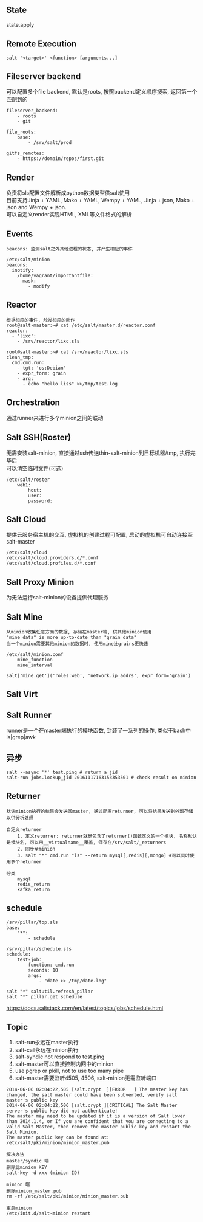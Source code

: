 ## State
state.apply
## Remote Execution
```
salt '<target>' <function> [arguments...]
```
## Fileserver backend
可以配置多个file backend, 默认是roots, 按照backend定义顺序搜索, 返回第一个匹配到的   
```
fileserver_backend:
    - roots
    - git

file_roots:
    base:
        - /srv/salt/prod

gitfs_remotes:
    - https://domain/repos/first.git
```

## Render
负责将sls配置文件解析成python数据类型供salt使用  
目前支持Jinja + YAML, Mako + YAML, Wempy + YAML, Jinja + json, Mako + json and Wempy + json.  
可以自定义render实现HTML, XML等文件格式的解析  

## Events
```
beacons: 监测salt之外其他进程的状态, 并产生相应的事件

/etc/salt/minion
beacons:
  inotify:
    /home/vagrant/importantfile:
      mask:
        - modify
```
## Reactor
```
根据相应的事件, 触发相应的动作
root@salt-master:~# cat /etc/salt/master.d/reactor.conf 
reactor:
  - 'lixc':
    - /srv/reactor/lixc.sls

root@salt-master:~# cat /srv/reactor/lixc.sls
clean_tmp:
  cmd.cmd.run:
    - tgt: 'os:Debian'
    - expr_form: grain
    - arg:
      - echo "hello liss" >>/tmp/test.log

```

## Orchestration
通过runner来进行多个minion之间的联动  

## Salt SSH(Roster)
无需安装salt-minion, 直接通过ssh传送thin-salt-minion到目标机器/tmp, 执行完毕后  
可以清空临时文件(可选)  
   
```
/etc/salt/roster
    web1:
        host:
        user:
        password:
```
## Salt Cloud
提供云服务宿主机的交互, 虚拟机的创建过程可配置, 启动的虚拟机可自动连接至salt-master
```
/etc/salt/cloud
/etc/salt/cloud.providers.d/*.conf
/etc/salt/cloud.profiles.d/*.conf
```

## Salt Proxy Minion
为无法运行salt-minion的设备提供代理服务  

## Salt Mine
```
从minion收集任意方面的数据, 存储在master端, 供其他minion使用
"mine data" is more up-to-date than "grain data"
当一个minion需要其他minion的数据时, 使用mine比grains更快速

/etc/salt/minion.conf
    mine_function
    mine_interval

salt['mine.get']('roles:web', 'network.ip_addrs', expr_form='grain') 
```

## Salt Virt  

## Salt Runner
runner是一个在master端执行的模块函数, 封装了一系列的操作, 类似于bash中ls|grep|awk


## 异步
```
salt --async '*' test.ping # return a jid
salt-run jobs.lookup_jid 20161117163153353501 # check result on minion 
```

## Returner
```
默认minion执行的结果会发送回master, 通过配置returner, 可以将结果发送到外部存储以供分析处理

自定义returner
    1. 定义returner: returner就是包含了returner()函数定义的一个模块, 名称默认是模块名, 可以用__virtualname__覆盖, 保存在/srv/salt/_returners
    2. 同步至minion
    3. salt "*" cmd.run "ls" --return mysql[,redis][,mongo] #可以同时使用多个returner

分类
    mysql
    redis_return
    kafka_return
```

## schedule
```
/srv/pillar/top.sls
base:
    "*":
        - schedule

/srv/pillar/schedule.sls
schedule:
    test-job:
        function: cmd.run
        seconds: 10
        args:
            - "date >> /tmp/date.log" 

salt "*" saltutil.refresh_pillar
salt "*" pillar.get schedule

```
https://docs.saltstack.com/en/latest/topics/jobs/schedule.html

## Topic
1. salt-run永远在master执行
2. salt-call永远在minion执行
3. salt-syndic not respond to test.ping  
4. salt-master可以直接控制内网中的minion
5. use pgrep or pkill, not to use too many pipe  
6. salt-master需要监听4505, 4506, salt-minion无需监听端口

```
2014-06-06 02:04:22,505 [salt.crypt  ][ERROR   ] The master key has changed, the salt master could have been subverted, verify salt master's public key 
2014-06-06 02:04:22,506 [salt.crypt ][CRITICAL] The Salt Master server's public key did not authenticate! 
The master may need to be updated if it is a version of Salt lower than 2014.1.4, or If you are confident that you are connecting to a valid Salt Master, then remove the master public key and restart the Salt Minion. 
The master public key can be found at: 
/etc/salt/pki/minion/minion_master.pub 

解决办法 
master/syndic 端 
删除此minion KEY
salt-key -d xxx (minion ID)

minion 端 
删除minion_master.pub 
rm -rf /etc/salt/pki/minion/minion_master.pub

重启minion
/etc/init.d/salt-minion restart

```
